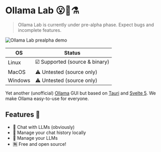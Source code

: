 # Ollama Lab 😮🦙⚗️

> Ollama Lab is currently under pre-alpha phase. Expect bugs and incomplete features.

![Ollama Lab prealpha demo](https://i.imgur.com/tk2uFX0.gif)

| OS        | Status                              |
|-----------|-------------------------------------|
| Linux     | ☑️ Supported (source & binary)       |
| MacOS     | ⚠️ Untested (source only)            |
| Windows   | ⚠️ Untested (source only)            |

Yet another (unofficial) [Ollama](https://github.com/ollama/ollama) GUI but based on [Tauri](https://tauri.app) and [Svelte 5](https://svelte.dev/).
We make Ollama easy-to-use for everyone.

## Features 🌟

- 💬 Chat with LLMs (obviously)
- 💾 Manage your chat history locally
- 🤖 Manage your LLMs
- 🈚 Free and open source!
